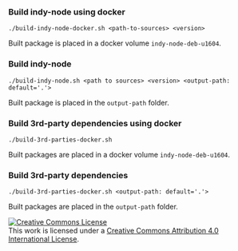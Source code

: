 ### Build indy-node using docker

```
./build-indy-node-docker.sh <path-to-sources> <version>
```
Built package is placed in a docker volume `indy-node-deb-u1604`. 

### Build indy-node

```
./build-indy-node.sh <path to sources> <version> <output-path: default='.'>
```

Built package is placed in the `output-path` folder.

### Build 3rd-party dependencies using docker

```
./build-3rd-parties-docker.sh
```

Built packages are placed in a docker volume `indy-node-deb-u1604`.

### Build 3rd-party dependencies

```
./build-3rd-parties-docker.sh <output-path: default='.'>
```

Built packages are placed in the `output-path` folder.

<a rel="license" href="http://creativecommons.org/licenses/by/4.0/"><img alt="Creative Commons License" style="border-width:0" src="https://i.creativecommons.org/l/by/4.0/88x31.png" /></a><br />This work is licensed under a <a rel="license" href="http://creativecommons.org/licenses/by/4.0/">Creative Commons Attribution 4.0 International License</a>.